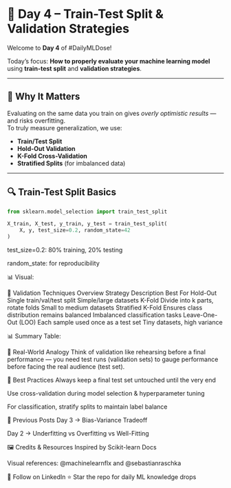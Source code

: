 # 🧪 Day 4 – Train-Test Split & Validation Strategies

Welcome to **Day 4** of #DailyMLDose!

Today’s focus: **How to properly evaluate your machine learning model** using **train-test split** and **validation strategies**.

---

## 🎯 Why It Matters

Evaluating on the same data you train on gives *overly optimistic results* — and risks overfitting.  
To truly measure generalization, we use:

- **Train/Test Split**
- **Hold-Out Validation**
- **K-Fold Cross-Validation**
- **Stratified Splits** (for imbalanced data)

---

## 🔍 Train-Test Split Basics

```python
from sklearn.model_selection import train_test_split

X_train, X_test, y_train, y_test = train_test_split(
    X, y, test_size=0.2, random_state=42
)
```
test_size=0.2: 80% training, 20% testing

random_state: for reproducibility

📊 Visual:

🧪 Validation Techniques Overview
Strategy	Description	Best For
Hold-Out	Single train/val/test split	Simple/large datasets
K-Fold	Divide into k parts, rotate folds	Small to medium datasets
Stratified K-Fold	Ensures class distribution remains balanced	Imbalanced classification tasks
Leave-One-Out (LOO)	Each sample used once as a test set	Tiny datasets, high variance

📊 Summary Table:

🧠 Real-World Analogy
Think of validation like rehearsing before a final performance — you need test runs (validation sets) to gauge performance before facing the real audience (test set).

🔑 Best Practices
Always keep a final test set untouched until the very end

Use cross-validation during model selection & hyperparameter tuning

For classification, stratify splits to maintain label balance

🔁 Previous Posts
Day 3 → Bias-Variance Tradeoff

Day 2 → Underfitting vs Overfitting vs Well-Fitting

🖼️ Credits & Resources
Inspired by Scikit-learn Docs

Visual references: @machinelearnflx and @sebastianraschka

📌 Follow on LinkedIn
⭐ Star the repo for daily ML knowledge drops

